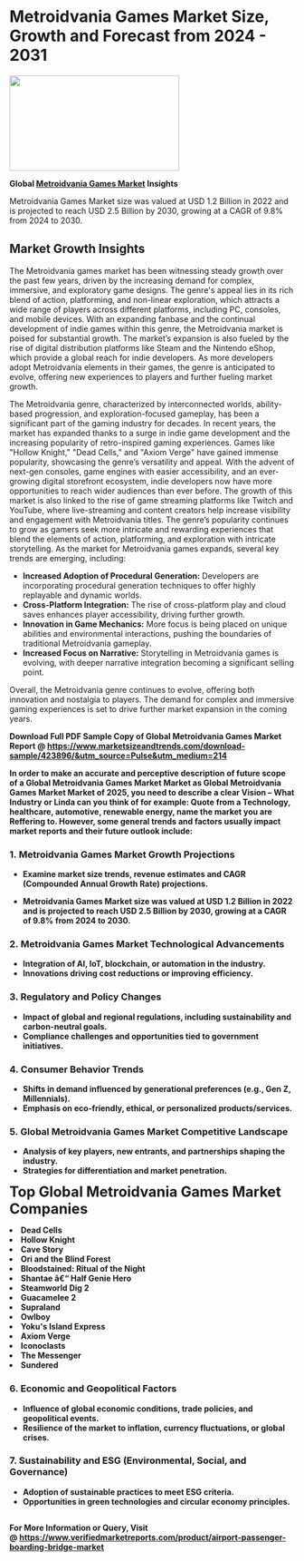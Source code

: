 <H1>Metroidvania Games Market Size, Growth and Forecast from 2024 - 2031</H1><img class="aligncenter size-medium wp-image-584254" src="https://thirdeyenews.in/wp-content/uploads/2024/09/Global-Market-Research-300x168.jpeg" alt="" width="300" height="168" /><p><strong>Global&nbsp;<a href="https://www.marketsizeandtrends.com/download-sample/423896/&amp;utm_source=Pulse&amp;utm_medium=214">Metroidvania Games Market</a> Insights</strong></p><p>Metroidvania Games Market size was valued at USD 1.2 Billion in 2022 and is projected to reach USD 2.5 Billion by 2030, growing at a CAGR of 9.8% from 2024 to 2030.</p><p><h2>Market Growth Insights</h2> <p>The Metroidvania games market has been witnessing steady growth over the past few years, driven by the increasing demand for complex, immersive, and exploratory game designs. The genre's appeal lies in its rich blend of action, platforming, and non-linear exploration, which attracts a wide range of players across different platforms, including PC, consoles, and mobile devices. With an expanding fanbase and the continual development of indie games within this genre, the Metroidvania market is poised for substantial growth. The market’s expansion is also fueled by the rise of digital distribution platforms like Steam and the Nintendo eShop, which provide a global reach for indie developers. As more developers adopt Metroidvania elements in their games, the genre is anticipated to evolve, offering new experiences to players and further fueling market growth.</p> <p><strong></strong></p> <p>The Metroidvania genre, characterized by interconnected worlds, ability-based progression, and exploration-focused gameplay, has been a significant part of the gaming industry for decades. In recent years, the market has expanded thanks to a surge in indie game development and the increasing popularity of retro-inspired gaming experiences. Games like "Hollow Knight," "Dead Cells," and "Axiom Verge" have gained immense popularity, showcasing the genre’s versatility and appeal. With the advent of next-gen consoles, game engines with easier accessibility, and an ever-growing digital storefront ecosystem, indie developers now have more opportunities to reach wider audiences than ever before. The growth of this market is also linked to the rise of game streaming platforms like Twitch and YouTube, where live-streaming and content creators help increase visibility and engagement with Metroidvania titles. The genre’s popularity continues to grow as gamers seek more intricate and rewarding experiences that blend the elements of action, platforming, and exploration with intricate storytelling. As the market for Metroidvania games expands, several key trends are emerging, including: <ul> <li><strong>Increased Adoption of Procedural Generation:</strong> Developers are incorporating procedural generation techniques to offer highly replayable and dynamic worlds.</li> <li><strong>Cross-Platform Integration:</strong> The rise of cross-platform play and cloud saves enhances player accessibility, driving further growth.</li> <li><strong>Innovation in Game Mechanics:</strong> More focus is being placed on unique abilities and environmental interactions, pushing the boundaries of traditional Metroidvania gameplay.</li> <li><strong>Increased Focus on Narrative:</strong> Storytelling in Metroidvania games is evolving, with deeper narrative integration becoming a significant selling point.</li> </ul> Overall, the Metroidvania genre continues to evolve, offering both innovation and nostalgia to players. The demand for complex and immersive gaming experiences is set to drive further market expansion in the coming years. <p><strong></p><p><span class=""><strong>Download Full PDF Sample Copy of Global Metroidvania Games Market Report</strong> @ <a href="https://www.marketsizeandtrends.com/download-sample/423896/&amp;utm_source=Pulse&amp;utm_medium=214" target="_blank">https://www.marketsizeandtrends.com/download-sample/423896/&amp;utm_source=Pulse&amp;utm_medium=214</a></span></p><p>In order to make an accurate and perceptive description of future scope of a Global&nbsp;Metroidvania Games Market Market as Global&nbsp;Metroidvania Games Market Market of 2025, you need to describe a clear Vision &ndash; What Industry or Linda can you think of for example: Quote from a Technology, healthcare, automotive, renewable energy, name the market you are Reffering to. However, some general trends and factors usually impact market reports and their future outlook include:</p><h3>1.&nbsp;<strong>Metroidvania Games Market Growth Projections</strong></h3><ul><li>Examine market size trends, revenue estimates and CAGR (Compounded Annual Growth Rate) projections.</li><li><p>Metroidvania Games Market size was valued at USD 1.2 Billion in 2022 and is projected to reach USD 2.5 Billion by 2030, growing at a CAGR of 9.8% from 2024 to 2030.</p></li></ul><h3>2.&nbsp;<strong>Metroidvania Games Market Technological Advancements</strong></h3><ul><li>Integration of AI, IoT, blockchain, or automation in the industry.</li><li>Innovations driving cost reductions or improving efficiency.</li></ul><h3>3.&nbsp;<strong>Regulatory and Policy Changes</strong></h3><ul><li>Impact of global and regional regulations, including sustainability and carbon-neutral goals.</li><li>Compliance challenges and opportunities tied to government initiatives.</li></ul><h3>4.&nbsp;<strong>Consumer Behavior Trends</strong></h3><ul><li>Shifts in demand influenced by generational preferences (e.g., Gen Z, Millennials).</li><li>Emphasis on eco-friendly, ethical, or personalized products/services.</li></ul><h3>5.&nbsp;<strong>Global Metroidvania Games Market Competitive Landscape</strong></h3><ul><li>Analysis of key players, new entrants, and partnerships shaping the industry.</li><li>Strategies for differentiation and market penetration.</li></ul><p data-pm-slice="1 1 []"><span style="color: inherit; font-family: inherit; font-size: 25px;">Top Global Metroidvania Games Market Companies</span></p><div class="" data-test-id=""><p><li>Dead Cells</li><li> Hollow Knight</li><li> Cave Story</li><li> Ori and the Blind Forest</li><li> Bloodstained: Ritual of the Night</li><li> Shantae â€“ Half Genie Hero</li><li> Steamworld Dig 2</li><li> Guacamelee 2</li><li> Supraland</li><li> Owlboy</li><li> Yoku's Island Express</li><li> Axiom Verge</li><li> Iconoclasts</li><li> The Messenger</li><li> Sundered</li></p></div><h3>6.&nbsp;<strong>Economic and Geopolitical Factors</strong></h3><ul><li>Influence of global economic conditions, trade policies, and geopolitical events.</li><li>Resilience of the market to inflation, currency fluctuations, or global crises.</li></ul><h3>7.&nbsp;<strong>Sustainability and ESG (Environmental, Social, and Governance)</strong></h3><ul><li>Adoption of sustainable practices to meet ESG criteria.</li><li>Opportunities in green technologies and circular economy principles.</li></ul><h2><strong style="font-size: 14px;">For More Information or Query, Visit @&nbsp;</strong><a style="background-color: #ffffff; font-size: 14px;" href="https://www.marketsizeandtrends.com/report/metroidvania-games-market/" target="_blank">https://www.verifiedmarketreports.com/product/airport-passenger-boarding-bridge-market</a></h2>
